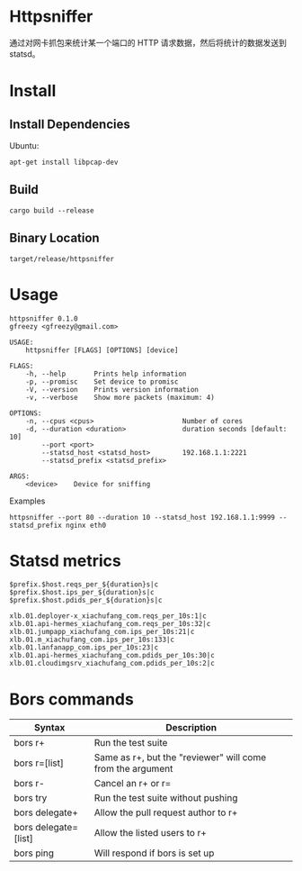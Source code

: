 # Httpsniffer
通过对网卡抓包来统计某一个端口的 HTTP 请求数据，然后将统计的数据发送到 statsd。

# Install

## Install Dependencies

Ubuntu:

```
apt-get install libpcap-dev
```

## Build
```
cargo build --release
```

## Binary Location
```
target/release/httpsniffer
```

# Usage

```
httpsniffer 0.1.0
gfreezy <gfreezy@gmail.com>

USAGE:
    httpsniffer [FLAGS] [OPTIONS] [device]

FLAGS:
    -h, --help       Prints help information
    -p, --promisc    Set device to promisc
    -V, --version    Prints version information
    -v, --verbose    Show more packets (maximum: 4)

OPTIONS:
    -n, --cpus <cpus>                      Number of cores
    -d, --duration <duration>              duration seconds [default: 10]
        --port <port>
        --statsd_host <statsd_host>        192.168.1.1:2221
        --statsd_prefix <statsd_prefix>

ARGS:
    <device>    Device for sniffing
```

Examples
```
httpsniffer --port 80 --duration 10 --statsd_host 192.168.1.1:9999 --statsd_prefix nginx eth0
```

# Statsd metrics
```
$prefix.$host.reqs_per_${duration}s|c
$prefix.$host.ips_per_${duration}s|c
$prefix.$host.pdids_per_${duration}s|c
```

```
xlb.01.deployer-x_xiachufang_com.reqs_per_10s:1|c
xlb.01.api-hermes_xiachufang_com.reqs_per_10s:32|c
xlb.01.jumpapp_xiachufang_com.ips_per_10s:21|c
xlb.01.m_xiachufang_com.ips_per_10s:133|c
xlb.01.lanfanapp_com.ips_per_10s:23|c
xlb.01.api-hermes_xiachufang_com.pdids_per_10s:30|c
xlb.01.cloudimgsrv_xiachufang_com.pdids_per_10s:2|c
```

# Bors commands
Syntax | Description
-------|------------
bors r+ | Run the test suite
bors r=\[list\] | Same as r+, but the "reviewer" will come from the argument
bors r- | Cancel an r+ or r=
bors try | Run the test suite without pushing
bors delegate+ | Allow the pull request author to r+
bors delegate=\[list\] | Allow the listed users to r+
bors ping | Will respond if bors is set up
